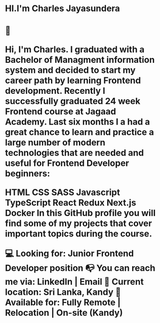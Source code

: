 <h1>HI.I'm Charles Jayasundera <h1>👋

Hi, I'm Charles. I graduated with a Bachelor of Managment information system and decided to start my career path by learning Frontend development. Recently I successfully graduated 24 week Frontend course at Jagaad Academy. Last six months I a had a great chance to learn and practice a large number of modern technologies that are needed and useful for Frontend Developer beginners:

HTML
CSS
SASS
Javascript
TypeScript
React
Redux
Next.js
Docker
In this GitHub profile you will find some of my projects that cover important topics during the course.

💻 Looking for: Junior Frontend Developer position
📭 You can reach me via: LinkedIn | Email
📌 Current location: Sri Lanka, Kandy
🚀 Available for: Fully Remote | Relocation | On-site (Kandy)
